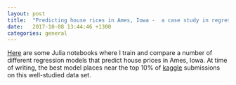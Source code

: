 ```yaml
---
layout: post
title:  "Predicting house rices in Ames, Iowa -  a case study in regression"
date:   2017-10-08 13:44:46 +1300
categories: general
---
```


[Here](https://github.com/ablaom/AmesHousePrices/blob/master/README.md) are some Julia notebooks where I train and compare a number of different regression models that predict house prices in Ames, Iowa. At time of writing, the best model places near the top 10% of [kaggle](https://www.kaggle.com/c/house-prices-advanced-regression-techniques) submissions on this well-studied data set.
